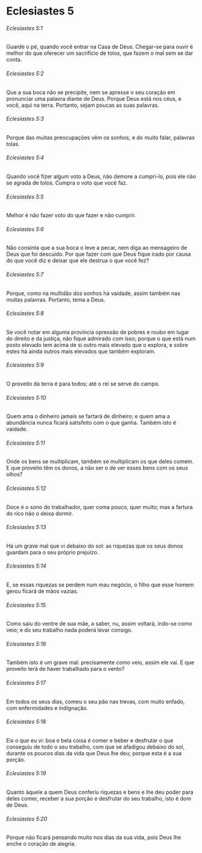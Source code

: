 # Eclesiastes 5

###### Eclesiastes 5:1

Guarde o pé, quando você entrar na Casa de Deus. Chegar-se para ouvir é melhor do que oferecer um sacrifício de tolos, que fazem o mal sem se dar conta.

###### Eclesiastes 5:2

Que a sua boca não se precipite, nem se apresse o seu coração em pronunciar uma palavra diante de Deus. Porque Deus está nos céus, e você, aqui na terra. Portanto, sejam poucas as suas palavras.

###### Eclesiastes 5:3

Porque das muitas preocupações vêm os sonhos, e do muito falar, palavras tolas.

###### Eclesiastes 5:4

Quando você fizer algum voto a Deus, não demore a cumpri-lo, pois ele não se agrada de tolos. Cumpra o voto que você faz.

###### Eclesiastes 5:5

Melhor é não fazer voto do que fazer e não cumprir.

###### Eclesiastes 5:6

Não consinta que a sua boca o leve a pecar, nem diga ao mensageiro de Deus que foi descuido. Por que fazer com que Deus fique irado por causa do que você diz e deixar que ele destrua o que você fez?

###### Eclesiastes 5:7

Porque, como na multidão dos sonhos há vaidade, assim também nas muitas palavras. Portanto, tema a Deus.

###### Eclesiastes 5:8

Se você notar em alguma província opressão de pobres e roubo em lugar do direito e da justiça, não fique admirado com isso; porque o que está num posto elevado tem acima de si outro mais elevado que o explora, e sobre estes há ainda outros mais elevados que também exploram.

###### Eclesiastes 5:9

O proveito da terra é para todos; até o rei se serve do campo.

###### Eclesiastes 5:10

Quem ama o dinheiro jamais se fartará de dinheiro; e quem ama a abundância nunca ficará satisfeito com o que ganha. Também isto é vaidade.

###### Eclesiastes 5:11

Onde os bens se multiplicam, também se multiplicam os que deles comem. E que proveito têm os donos, a não ser o de ver esses bens com os seus olhos?

###### Eclesiastes 5:12

Doce é o sono do trabalhador, quer coma pouco, quer muito; mas a fartura do rico não o deixa dormir.

###### Eclesiastes 5:13

Há um grave mal que vi debaixo do sol: as riquezas que os seus donos guardam para o seu próprio prejuízo.

###### Eclesiastes 5:14

E, se essas riquezas se perdem num mau negócio, o filho que esse homem gerou ficará de mãos vazias.

###### Eclesiastes 5:15

Como saiu do ventre de sua mãe, a saber, nu, assim voltará, indo-se como veio; e do seu trabalho nada poderá levar consigo.

###### Eclesiastes 5:16

Também isto é um grave mal: precisamente como veio, assim ele vai. E que proveito terá de haver trabalhado para o vento?

###### Eclesiastes 5:17

Em todos os seus dias, comeu o seu pão nas trevas, com muito enfado, com enfermidades e indignação.

###### Eclesiastes 5:18

Eis o que eu vi: boa e bela coisa é comer e beber e desfrutar o que conseguiu de todo o seu trabalho, com que se afadigou debaixo do sol, durante os poucos dias da vida que Deus lhe deu; porque esta é a sua porção.

###### Eclesiastes 5:19

Quanto àquele a quem Deus conferiu riquezas e bens e lhe deu poder para deles comer, receber a sua porção e desfrutar do seu trabalho, isto é dom de Deus.

###### Eclesiastes 5:20

Porque não ficará pensando muito nos dias da sua vida, pois Deus lhe enche o coração de alegria.

